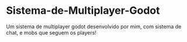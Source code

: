 # Sistema-de-Multiplayer-Godot
Um sistema de multiplayer godot desenvolvido por mim, com sistema de chat, e mobs que seguem os players!
